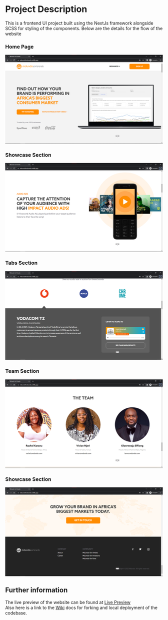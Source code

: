 # Project Description
This is a frontend UI project built using the NextJs framework alongside SCSS for styling of the components.
Below are the details for the flow of the website

### Home Page
![home image](public/readme-img/mdundo1.png)


### Showcase Section
![showcase image](public/readme-img/mdundo2.png)

### Tabs Section
![tabs image](public/readme-img/mdundo3.png)

### Team Section
![team image](public/readme-img/mdundo4.png)

### Showcase Section
![footer image](public/readme-img/mdundo5.png)

## Further information
The live preview of the website can be found at [Live Preview](https://mdundoforbrands.netlify.app/) \
Also here is a link to the [Wiki](https://github.com/GabrielAbubakar/mdundo-for-brands/wiki) docs for forking and local deployment of the codebase.
